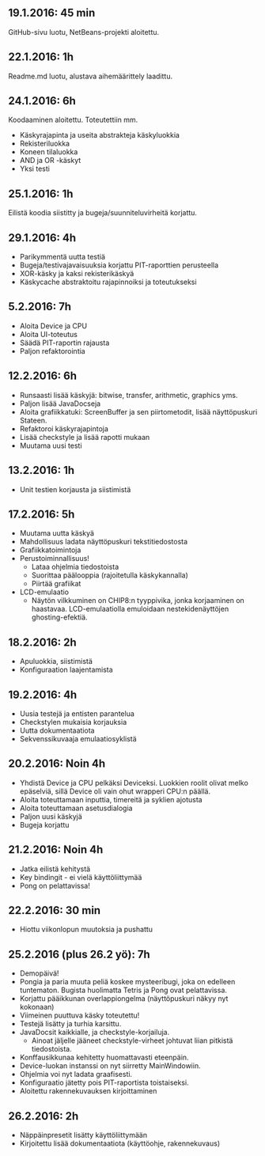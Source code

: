 ## 19.1.2016: 45 min

GitHub-sivu luotu, NetBeans-projekti aloitettu.

## 22.1.2016: 1h

Readme.md luotu, alustava aihemäärittely laadittu.

## 24.1.2016: 6h

Koodaaminen aloitettu. Toteutettiin mm.

* Käskyrajapinta ja useita abstrakteja käskyluokkia
* Rekisteriluokka
* Koneen tilaluokka
* AND ja OR -käskyt
* Yksi testi

## 25.1.2016: 1h

Eilistä koodia siistitty ja bugeja/suunniteluvirheitä korjattu.

## 29.1.2016: 4h

* Parikymmentä uutta testiä
* Bugeja/testivajavaisuuksia korjattu PIT-raporttien perusteella
* XOR-käsky ja kaksi rekisterikäskyä
* Käskycache abstraktoitu rajapinnoiksi ja toteutukseksi

## 5.2.2016: 7h

* Aloita Device ja CPU
* Aloita UI-toteutus
* Säädä PIT-raportin rajausta
* Paljon refaktorointia

## 12.2.2016: 6h

* Runsaasti lisää käskyjä: bitwise, transfer, arithmetic, graphics yms.
* Paljon lisää JavaDocseja
* Aloita grafiikkatuki: ScreenBuffer ja sen piirtometodit, lisää näyttöpuskuri Stateen.
* Refaktoroi käskyrajapintoja
* Lisää checkstyle ja lisää rapotti mukaan
* Muutama uusi testi

## 13.2.2016: 1h

* Unit testien korjausta ja siistimistä

## 17.2.2016: 5h

* Muutama uutta käskyä
* Mahdollisuus ladata näyttöpuskuri tekstitiedostosta
* Grafiikkatoimintoja
* Perustoiminnallisuus!
    * Lataa ohjelmia tiedostoista
    * Suorittaa päälooppia (rajoitetulla käskykannalla)
    * Piirtää grafiikat
* LCD-emulaatio
    * Näytön vilkkuminen on CHIP8:n tyyppivika, jonka korjaaminen on haastavaa. LCD-emulaatiolla emuloidaan nestekidenäyttöjen ghosting-efektiä.

## 18.2.2016: 2h

* Apuluokkia, siistimistä
* Konfiguraation laajentamista

## 19.2.2016: 4h

* Uusia testejä ja entisten parantelua
* Checkstylen mukaisia korjauksia
* Uutta dokumentaatiota
* Sekvenssikuvaaja emulaatiosyklistä

## 20.2.2016: Noin 4h
* Yhdistä Device ja CPU pelkäksi Deviceksi. Luokkien roolit olivat melko epäselviä, sillä Device oli vain ohut wrapperi CPU:n päällä.
* Aloita toteuttamaan inputtia, timereitä ja syklien ajotusta
* Aloita toteuttamaan asetusdialogia
* Paljon uusi käskyjä
* Bugeja korjattu

## 21.2.2016: Noin 4h
* Jatka eilistä kehitystä
* Key bindingit - ei vielä käyttöliittymää
* Pong on pelattavissa!

## 22.2.2016: 30 min
* Hiottu viikonlopun muutoksia ja pushattu

## 25.2.2016 (plus 26.2 yö): 7h
* Demopäivä!
* Pongia ja paria muuta peliä koskee mysteeribugi, joka on edelleen tuntematon. Bugista huolimatta Tetris ja Pong ovat pelattavissa.
* Korjattu pääikkunan overlappiongelma (näyttöpuskuri näkyy nyt kokonaan)
* Viimeinen puuttuva käsky toteutettu!
* Testejä lisätty ja turhia karsittu.
* JavaDocsit kaikkialle, ja checkstyle-korjailuja.
    - Ainoat jäljelle jääneet checkstyle-virheet johtuvat liian pitkistä tiedostoista.
* Konffausikkunaa kehitetty huomattavasti eteenpäin.
* Device-luokan instanssi on nyt siirretty MainWindowiin.
* Ohjelmia voi nyt ladata graafisesti.
* Konfiguraatio jätetty pois PIT-raportista toistaiseksi.
* Aloitettu rakennekuvauksen kirjoittaminen

## 26.2.2016: 2h
* Näppäinpresetit lisätty käyttöliittymään
* Kirjoitettu lisää dokumentaatiota (käyttöohje, rakennekuvaus)